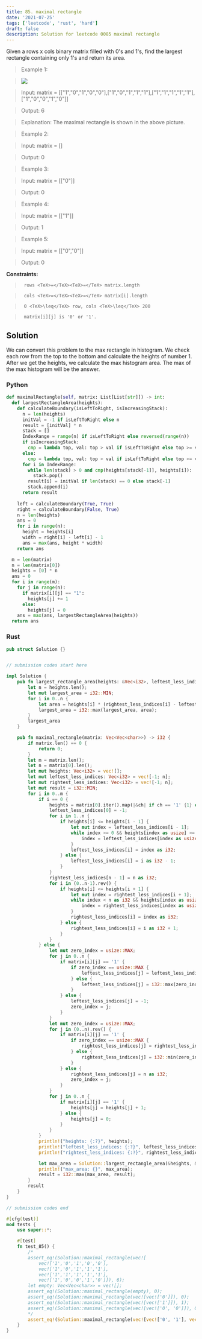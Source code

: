 ```yaml
---
title: 85. maximal rectangle
date: '2021-07-25'
tags: ['leetcode', 'rust', 'hard']
draft: false
description: Solution for leetcode 0085 maximal rectangle
---
```


 

  Given a rows x cols binary matrix filled with 0's and 1's, find the largest rectangle containing only 1's and return its area.

   

 >   Example 1:

 >   ![](https://assets.leetcode.com/uploads/2020/09/14/maximal.jpg)

 >   Input: matrix <TeX>=</TeX> [["1","0","1","0","0"],["1","0","1","1","1"],["1","1","1","1","1"],["1","0","0","1","0"]]

 >   Output: 6

 >   Explanation: The maximal rectangle is shown in the above picture.

  

 >   Example 2:

  

 >   Input: matrix <TeX>=</TeX> []

 >   Output: 0

  

 >   Example 3:

  

 >   Input: matrix <TeX>=</TeX> [["0"]]

 >   Output: 0

  

 >   Example 4:

  

 >   Input: matrix <TeX>=</TeX> [["1"]]

 >   Output: 1

  

 >   Example 5:

  

 >   Input: matrix <TeX>=</TeX> [["0","0"]]

 >   Output: 0

  

   

  **Constraints:**

  

 >   	rows <TeX>=</TeX><TeX>=</TeX> matrix.length

 >   	cols <TeX>=</TeX><TeX>=</TeX> matrix[i].length

 >   	0 <TeX>\leq</TeX> row, cols <TeX>\leq</TeX> 200

 >   	matrix[i][j] is '0' or '1'.


## Solution
We can convert this problem to the max rectangle in histogram. We check each row from the top to the bottom and calculate the heights of number 1. After we get the heights, we calculate the max histogram area. The max of the max histogram will be the answer.

### Python
```python
def maximalRectangle(self, matrix: List[List[str]]) -> int:
  def largestRectangleArea(heights):
    def calculateBoundary(isLeftToRight, isIncreasingStack):
      n = len(heights)
      initVal = -1 if isLeftToRight else n
      result = [initVal] * n
      stack = []
      IndexRange = range(n) if isLeftToRight else reversed(range(n))
      if isIncreasingStack:
        cmp = lambda top, val: top > val if isLeftToRight else top >= val
      else:
        cmp = lambda top, val: top < val if isLeftToRight else top <= val
      for i in IndexRange:
        while len(stack) > 0 and cmp(heights[stack[-1]], heights[i]):
          stack.pop()
        result[i] = initVal if len(stack) == 0 else stack[-1]
        stack.append(i)
      return result
    
    left = calculateBoundary(True, True)
    right = calculateBoundary(False, True)
    n = len(heights)
    ans = 0
    for i in range(n):
      height = heights[i]
      width = right[i] - left[i] - 1
      ans = max(ans, height * width)
    return ans

  m = len(matrix)
  n = len(matrix[0])
  heights = [0] * n
  ans = 0
  for i in range(m):
    for j in range(n):
      if matrix[i][j] == "1":
        heights[j] += 1
      else:
        heights[j] = 0
    ans = max(ans, largestRectangleArea(heights))
  return ans
```
### Rust
```rust
pub struct Solution {}


// submission codes start here

impl Solution {
    pub fn largest_rectangle_area(heights: &Vec<i32>, leftest_less_indices: &Vec<i32>, rightest_less_indices: &Vec<i32>) -> i32 {
        let n = heights.len();
        let mut largest_area = i32::MIN;
        for i in 0..n {
            let area = heights[i] * (rightest_less_indices[i] - leftest_less_indices[i] - 1);
            largest_area = i32::max(largest_area, area);
        }
        largest_area
    }

    pub fn maximal_rectangle(matrix: Vec<Vec<char>>) -> i32 {
        if matrix.len() == 0 {
            return 0;
        }
        let m = matrix.len();
        let n = matrix[0].len();
        let mut heights: Vec<i32> = vec![];
        let mut leftest_less_indices: Vec<i32> = vec![-1; n];
        let mut rightest_less_indices: Vec<i32> = vec![-1; n];
        let mut result = i32::MIN;
        for i in 0..m {
            if i == 0 {
                heights = matrix[0].iter().map(|&ch| if ch == '1' {1} else {0}).collect::<Vec<i32>>();
                leftest_less_indices[0] = -1;
                for i in 1..n {
                    if heights[i] <= heights[i - 1] {
                        let mut index = leftest_less_indices[i - 1];
                        while index >= 0 && heights[index as usize] >= heights[i] {
                            index = leftest_less_indices[index as usize];
                        }
                        leftest_less_indices[i] = index as i32;
                    } else {
                        leftest_less_indices[i] = i as i32 - 1;
                    }
                }
                rightest_less_indices[n - 1] = n as i32;
                for i in (0..n-1).rev() {
                    if heights[i] <= heights[i + 1] {
                        let mut index = rightest_less_indices[i + 1];
                        while index < n as i32 && heights[index as usize] >= heights[i] {
                            index = rightest_less_indices[index as usize];
                        }
                        rightest_less_indices[i] = index as i32;
                    } else {
                        rightest_less_indices[i] = i as i32 + 1;
                    }
                }                
            } else {
                let mut zero_index = usize::MAX;
                for j in 0..n {
                    if matrix[i][j] == '1' {
                        if zero_index == usize::MAX {
                            leftest_less_indices[j] = leftest_less_indices[j];
                        } else {
                            leftest_less_indices[j] = i32::max(zero_index as i32, leftest_less_indices[j]);
                        }
                    } else {
                        leftest_less_indices[j] = -1;
                        zero_index = j;
                    }
                }
                let mut zero_index = usize::MAX;
                for j in (0..n).rev() {
                    if matrix[i][j] == '1' {
                        if zero_index == usize::MAX {
                            rightest_less_indices[j] = rightest_less_indices[j];
                        } else {
                            rightest_less_indices[j] = i32::min(zero_index as i32, rightest_less_indices[j]);
                        }
                    } else {
                        rightest_less_indices[j] = n as i32;
                        zero_index = j;
                    }
                }
                for j in 0..n {
                    if matrix[i][j] == '1' {
                        heights[j] = heights[j] + 1;
                    } else {
                        heights[j] = 0;
                    }
                }
            }
            println!("heights: {:?}", heights);
            println!("leftest_less_indices: {:?}", leftest_less_indices);
            println!("rightest_less_indices: {:?}", rightest_less_indices);

            let max_area = Solution::largest_rectangle_area(&heights, &leftest_less_indices, &rightest_less_indices);
            println!("max_area: {}", max_area);
            result = i32::max(max_area, result);
        }
        result
    }
}

// submission codes end

#[cfg(test)]
mod tests {
    use super::*;

    #[test]
    fn test_85() {
        /*
        assert_eq!(Solution::maximal_rectangle(vec![
            vec!['1','0','1','0','0'],
            vec!['1','0','1','1','1'],
            vec!['1','1','1','1','1'],
            vec!['1','0','0','1','0']]), 6);
        let empty: Vec<Vec<char>> = vec![];
        assert_eq!(Solution::maximal_rectangle(empty), 0);
        assert_eq!(Solution::maximal_rectangle(vec![vec!['0']]), 0);
        assert_eq!(Solution::maximal_rectangle(vec![vec!['1']]), 1);
        assert_eq!(Solution::maximal_rectangle(vec![vec!['0', '0']]), 0);
        */
        assert_eq!(Solution::maximal_rectangle(vec![vec!['0', '1'], vec!['1', '0']]), 1);
    }
}

```
